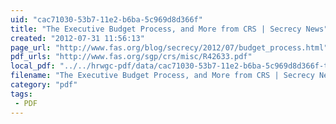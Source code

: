 ```yaml
---
uid: "cac71030-53b7-11e2-b6ba-5c969d8d366f"
title: "The Executive Budget Process, and More from CRS | Secrecy News"
created: "2012-07-31 11:56:13"
page_url: "http://www.fas.org/blog/secrecy/2012/07/budget_process.html"
pdf_urls: "http://www.fas.org/sgp/crs/misc/R42633.pdf"
local_pdf: "../../hrwgc-pdf/data/cac71030-53b7-11e2-b6ba-5c969d8d366f-the-executive-budget-process-and-more-from-crs-secrecy-news.pdf"
filename: "The Executive Budget Process, and More from CRS | Secrecy News.html"
category: "pdf"
tags: 
 - PDF
---
```

